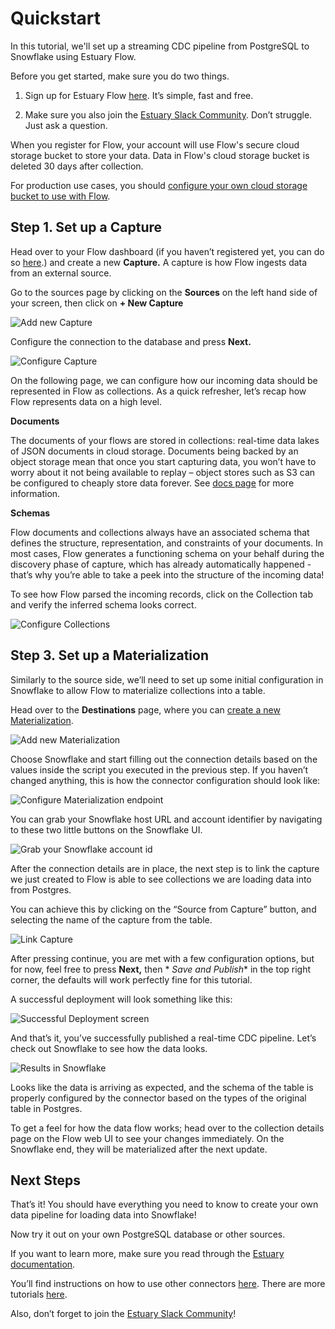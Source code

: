 # Quickstart

<head>
    <meta property="og:image" content="https://storage.googleapis.com/estuary-marketing-strapi-uploads/uploads//architecture_6bbaf2c5a6/architecture_6bbaf2c5a6.png" />
</head>

In this tutorial, we'll set up a streaming CDC pipeline from PostgreSQL to Snowflake using Estuary Flow.

Before you get started, make sure you do two things.

1. Sign up for Estuary Flow [here](https://dashboard.estuary.dev/register). It’s simple, fast and free.

2. Make sure you also join
   the [Estuary Slack Community](https://estuary-dev.slack.com/ssb/redirect#/shared-invite/email). Don’t struggle. Just
   ask a question.

When you register for Flow, your account will use Flow's secure cloud storage bucket to store your data.
Data in Flow's cloud storage bucket is deleted 30 days after collection.

For production use cases, you
should [configure your own cloud storage bucket to use with Flow](#configuring-your-cloud-storage-bucket-for-use-with-flow).

## Step 1. Set up a Capture<a id="step-2-set-up-a-capture"></a>

Head over to your Flow dashboard (if you haven’t registered yet, you can do
so [here](https://dashboard.estuary.dev/register).) and create a new **Capture.** A capture is how Flow ingests data
from an external source.

Go to the sources page by clicking on the **Sources** on the left hand side of your screen, then click on **+ New
Capture**

![Add new Capture](https://storage.googleapis.com/estuary-marketing-strapi-uploads/uploads//new_capture_4583a8a120/new_capture_4583a8a120.png)

Configure the connection to the database and press **Next.**

![Configure Capture](https://storage.googleapis.com/estuary-marketing-strapi-uploads/uploads//capture_configuration_89e2133f83/capture_configuration_89e2133f83.png)

On the following page, we can configure how our incoming data should be represented in Flow as collections. As a quick
refresher, let’s recap how Flow represents data on a high level.

**Documents**

The documents of your flows are stored in collections: real-time data lakes of JSON documents in cloud storage.
Documents being backed by an object storage mean that once you start capturing data, you won’t have to worry about it
not being available to replay – object stores such as S3 can be configured to cheaply store data forever.
See [docs page](https://docs.estuary.dev/concepts/collections/#documents) for more information.

**Schemas**

Flow documents and collections always have an associated schema that defines the structure, representation, and
constraints of your documents. In most cases, Flow generates a functioning schema on your behalf during the discovery
phase of capture, which has already automatically happened - that’s why you’re able to take a peek into the structure of
the incoming data!

To see how Flow parsed the incoming records, click on the Collection tab and verify the inferred schema looks correct.

![Configure Collections](https://storage.googleapis.com/estuary-marketing-strapi-uploads/uploads//collections_configuration_34e53025c7/collections_configuration_34e53025c7.png)

## Step 3. Set up a Materialization<a id="step-3-set-up-a-materialization"></a>

Similarly to the source side, we’ll need to set up some initial configuration in Snowflake to allow Flow to materialize
collections into a table.

Head over to the **Destinations** page, where you
can [create a new Materialization](https://dashboard.estuary.dev/materializations/create).

![Add new Materialization](https://storage.googleapis.com/estuary-marketing-strapi-uploads/uploads//new_materialization_31df04d81f/new_materialization_31df04d81f.png)

Choose Snowflake and start filling out the connection details based on the values inside the script you executed in the
previous step. If you haven’t changed anything, this is how the connector configuration should look like:

![Configure Materialization endpoint](https://storage.googleapis.com/estuary-marketing-strapi-uploads/uploads//materialization_endpoint_configuration_0d540a12b5/materialization_endpoint_configuration_0d540a12b5.png)

You can grab your Snowflake host URL and account identifier by navigating to these two little buttons on the Snowflake
UI.

![Grab your Snowflake account id](https://storage.googleapis.com/estuary-marketing-strapi-uploads/uploads//snowflake_account_id_af1cc78df8/snowflake_account_id_af1cc78df8.png)

After the connection details are in place, the next step is to link the capture we just created to Flow is able to see
collections we are loading data into from Postgres.

You can achieve this by clicking on the “Source from Capture” button, and selecting the name of the capture from the
table.

![Link Capture](https://storage.googleapis.com/estuary-marketing-strapi-uploads/uploads//link_source_to_capture_b0d37a738f/link_source_to_capture_b0d37a738f.png)

After pressing continue, you are met with a few configuration options, but for now, feel free to press **Next,** then *
*Save and Publish** in the top right corner, the defaults will work perfectly fine for this tutorial.

A successful deployment will look something like this:

![Successful Deployment screen](https://storage.googleapis.com/estuary-marketing-strapi-uploads/uploads//publish_successful_4e18642288/publish_successful_4e18642288.png)

And that’s it, you’ve successfully published a real-time CDC pipeline. Let’s check out Snowflake to see how
the data looks.

![Results in Snowflake](https://storage.googleapis.com/estuary-marketing-strapi-uploads/uploads//snowflake_verification_2eb047efec/snowflake_verification_2eb047efec.png)

Looks like the data is arriving as expected, and the schema of the table is properly configured by the connector based
on the types of the original table in Postgres.

To get a feel for how the data flow works; head over to the collection details page on the Flow web UI to see your
changes immediately. On the Snowflake end, they will be materialized after the next update.

## Next Steps<a id="next-steps"></a>

That’s it! You should have everything you need to know to create your own data pipeline for loading data into Snowflake!

Now try it out on your own PostgreSQL database or other sources.

If you want to learn more, make sure you read through the [Estuary documentation](https://docs.estuary.dev/).

You’ll find instructions on how to use other connectors [here](https://docs.estuary.dev/). There are more
tutorials [here](https://docs.estuary.dev/guides/).

Also, don’t forget to join
the [Estuary Slack Community](https://estuary-dev.slack.com/ssb/redirect#/shared-invite/email)!
